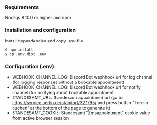 ### Requirements
Node.js 8.10.0 or higher and npm

### Installation and configuration
Install dependencies and copy .env file

```sh
$ npm install
$ cp .env.dist .env
```

### Configuration (.env):
- WEBHOOK_CHANNEL_LOG: Discord Bot webhhook url for log channel (for logging responses without a bookable appointment)
- WEBHOOK_CHANNEL_LOG: Discord Bot webhhook url for notify channel (for notifying about bookable appointment)
- STANDESAMT_URL: Standesamt appointment url (go to https://service.berlin.de/standort/327795/ and press button "Termin buchen" at the bottom of the page to generate it)
- STANDESAMT_COOKIE: Standesamt "Zmsappointment" cookie value from active browser session